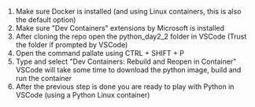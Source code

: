 1. Make sure Docker is installed (and using Linux containers, this is also the default option)
2. Make sure "Dev Containers" extensions by Microsoft is installed
3. After cloning the repo open the python_day2_2 folder in VSCode (Trust the folder if prompted by VSCode)
4. Open the command pallate using CTRL + SHIFT + P
5. Type and select "Dev Containers: Rebuild and Reopen in Container" VSCode will take some time to download the python image, build and run the container
6. After the previous step is done you are ready to play with Python in VSCode (using a Python Linux container)
